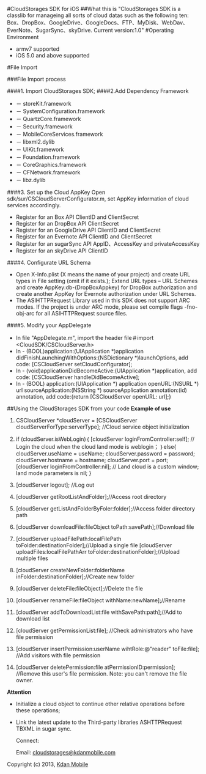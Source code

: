 #CloudStorages SDK for iOS 
##What this is
"CloudStorages SDK is a classlib for manageing all sorts of cloud datas such as the following ten: Box、DropBox、GoogleDrive、GoogleDocs、FTP、MyDisk、WebDav、EverNote、SugarSync、skyDrive. 
Current version:1.0"
#Operating Environment
- armv7 supported
- iOS 5.0 and above supported
 
#File Import 

###File Import process

####1.	Import CloudStorages SDK;
####2.Add Dependency Framework 
 - － storeKit.framework 	               
- － SystemConfiguration.framework 
- － QuartzCore.framework
- － Security.framework	
- － MobileCoreServices.framework
- － libxml2.dylib 
- － UIKit.framework 
- － Foundation.framework
- － CoreGraphics.framework  
- － CFNetwork.framework
- － libz.dylib

####3. Set up the Cloud AppKey
    Open sdk/sur/CSCloudServerConfigurator.m, set AppKey information of cloud services accordingly.

  - Register for an Box API ClientID and ClientSecret
  - Register for an DropBox API ClientSecret
  - Register for an GoogleDrive API ClientID and ClientSecret
  - Register for an Evernote API ClientID and ClientSecret  - Register for an sugarSync API AppID、AccessKey and privateAccessKey
  - Register for an skyDrive API ClientID  
####4. Configurate URL Schema
  - Open X-Info.plist (X means the name of your project) and create URL types in File setting (omit if it exists.); Extend URL types – URL Schemes and create AppKey:db-(DropBoxAppkey) for DropBox authorization and create another AppKey for Evernote authorization under URL Schemes.
  - The ASIHTTPRequest Library used in this SDK does not support ARC modes. If the project is under ARC mode, please set compile flags -fno-obj-arc for all ASIHTTPRequest source files.
  ####5. Modify your AppDelegate
     - In file "AppDelegate.m", import the header file＃import <CloudSDK/CSCloudServer.h>     - In - (BOOL)application:(UIApplication *)application didFinishLaunchingWithOptions:(NSDictionary *)launchOptions, add code: [CSCloudServer setCloudConfigurator];   - In - (void)applicationDidBecomeActive:(UIApplication *)application, add code: [CSCloudServer handleDidBecomeActive];
  - In - (BOOL) application:(UIApplication *) application openURL:(NSURL *) url sourceApplication:(NSString *) sourceApplication annotation:(id) annotation, add code:{return [CSCloudServer openURL: url];}  
##Using the CloudStorages SDK from your code
 **Example of use**
 
 1. CSCloudServer *cloudServer = [CSCloudServer cloudServerForType:serverType]; //Cloud service object initialization
 
 2. if (cloudServer.isWebLogin)｛
 [cloudServer loginFromController:self]; // Login the cloud when the cloud land mode is weblogin；
 ｝else{
 	cloudServer.useName = useName;
 	cloudServer.password = password;
 	cloudServer.hostname = hostname;
 	cloudServer.port = port;  
    [cloudServer loginFromController:nil]; // Land cloud is a custom window; land mode parameters is nil;
 }
 3. [cloudServer logout];  //Log out
 4. [cloudServer getRootListAndFolder];//Access root directory
 5. [cloudServer getListAndFolderByFoler:folder];//Access folder directory path
 6. [cloudServer downloadFile:fileObject 				         toPath:savePath];//Download file
 7. [cloudServer uploadFilePath:localFilePath 					toFolder:destinationFolder];//Upload a single file    [cloudServer uploadFiles:localFilePathArr					toFolder:destinationFolder];//Upload multiple files 8. [cloudServer createNewFolder:folderName					inFolder:destinationFolder];//Create new folder 9. [cloudServer deleteFile:fileObject];//Delete the file
 10. [cloudServer renameFile:fileObject  withName:newName];//Rename
 11. [cloudServer addToDownloadList:file withSavePath:path];//Add to download list 
 12. [cloudServer getPermissionList:file]; //Check administrators who have file permission 
 13. [cloudServer insertPermission:userName wihtRole:@"reader" toFile:file]; //Add visitors with file permission 
 14. [cloudServer deletePermission:file atPermissionID:permission]; //Remove this user's file permission. Note: you can't remove the file owner.
 
 **Attention**
 
- Initialize a cloud object to continue other relative operations  before these operations;
- Link the latest update to the Third-party libraries ASHTTPRequest TBXML in sugar sync.

  Connect:
 
     Email: cloudstorages@kdanmobile.com

Copyright (c)  2013,  [Kdan Mobile](http://www.kdanmobile.com)